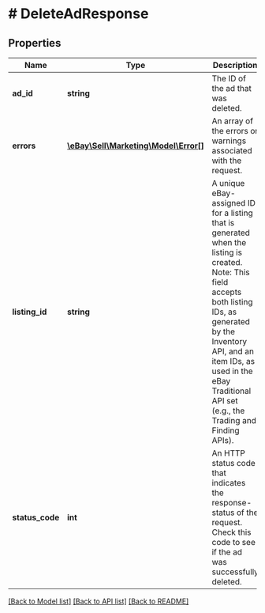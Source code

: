 # # DeleteAdResponse

## Properties

Name | Type | Description | Notes
------------ | ------------- | ------------- | -------------
**ad_id** | **string** | The ID of the ad that was deleted. | [optional]
**errors** | [**\eBay\Sell\Marketing\Model\Error[]**](Error.md) | An array of the errors or warnings associated with the request. | [optional]
**listing_id** | **string** | A unique eBay-assigned ID for a listing that is generated when the listing is created. Note: This field accepts both listing IDs, as generated by the Inventory API, and an item IDs, as used in the eBay Traditional API set (e.g., the Trading and Finding APIs). | [optional]
**status_code** | **int** | An HTTP status code that indicates the response-status of the request. Check this code to see if the ad was successfully deleted. | [optional]

[[Back to Model list]](../../README.md#models) [[Back to API list]](../../README.md#endpoints) [[Back to README]](../../README.md)
